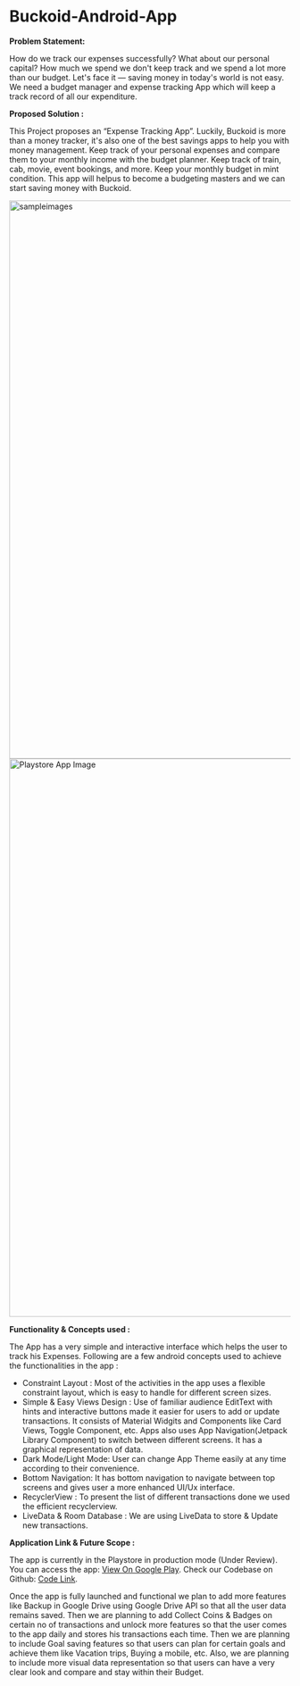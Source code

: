 # Buckoid-Android-App

<b> Problem Statement: </b>

How do we track our expenses successfully? What about our personal capital? How much we spend we don't keep track and we spend a lot more than our budget. Let's face it — saving money in today's world is not easy. We need a budget manager and expense tracking App which will keep a track record of all our expenditure.

<b> Proposed Solution : </b>

This Project proposes an “Expense Tracking App”. Luckily, Buckoid is more than a money tracker, it's also one of the best savings apps to help you with money management. Keep track of your personal expenses and compare them to your monthly income with the budget planner. Keep track of train, cab, movie, event bookings, and more. Keep your monthly budget in mint condition. This app will helpus to become a budgeting masters and we can start saving money with Buckoid.

<img width="1000" alt="sampleimages" src="https://firebasestorage.googleapis.com/v0/b/login-ea5e2.appspot.com/o/Buckoid%20App%20Screenshot.png?alt=media&token=ddeadcf3-af0b-4440-98a3-a54a742ca268">


<img width="1000" alt="Playstore App Image" src="https://firebasestorage.googleapis.com/v0/b/login-ea5e2.appspot.com/o/BUCKOID%20(1).png?alt=media&token=2e757b57-29d7-4bca-a5b2-e1d4e8142745">
 
<b> Functionality & Concepts used : </b>

The App has a very simple and interactive interface which helps the user to track his Expenses. Following are a few android concepts used to achieve the functionalities in the app :
- Constraint Layout : Most of the activities in the app uses a flexible constraint layout, which is easy to handle for different screen sizes.
- Simple & Easy Views Design : Use of familiar audience EditText with hints and interactive buttons made it easier for users to add or update transactions. It consists of Material Widgits and Components like Card Views, Toggle Component, etc. Apps also uses App Navigation(Jetpack Library Component) to switch between different screens. It has a graphical representation of data.
- Dark Mode/Light Mode: User can change App Theme easily at any time according to their convenience.
- Bottom Navigation: It has bottom navigation to navigate between top screens and gives user a more enhanced UI/Ux interface.
- RecyclerView : To present the list of different transactions done we used the efficient recyclerview.
- LiveData & Room Database : We are using LiveData to store & Update new transactions.

<b> Application Link & Future Scope : </b>

The app is currently in the Playstore in production mode (Under Review). 
You can access the app: <a href="https://play.google.com/store/apps/details?id=com.rishav.buckoid" target="blank">View On Google Play</a>.
Check our Codebase on Github: <a href="https://github.com/rishavchanda/Buckoid-Android-App" target="blank">Code Link</a>.

Once the app is fully launched and functional we plan to add more features like Backup in Google Drive using Google Drive API so that all the user data remains saved. Then we are planning to add Collect Coins & Badges on certain no of transactions and unlock more features so that the user comes to the app daily and stores his transactions each time. Then we are planning to include Goal saving features so that users can plan for certain goals and achieve them like Vacation trips, Buying a mobile, etc. Also, we are planning to include more visual data representation so that users can have a very clear look and compare and stay within their Budget.

